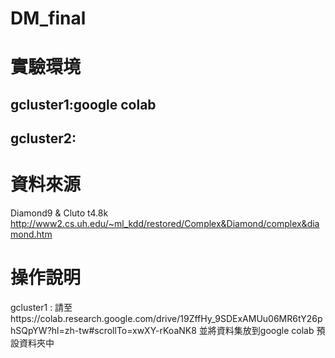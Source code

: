# DM_final

# 實驗環境
## gcluster1:google colab
## gcluster2:

# 資料來源
Diamond9 & Cluto t4.8k
http://www2.cs.uh.edu/~ml_kdd/restored/Complex&Diamond/complex&diamond.htm

# 操作說明
gcluster1 :
請至https://colab.research.google.com/drive/19ZffHy_9SDExAMUu06MR6tY26phSQpYW?hl=zh-tw#scrollTo=xwXY-rKoaNK8
並將資料集放到google colab 預設資料夾中
